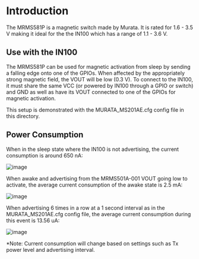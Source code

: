 # Introduction

The MRMS581P is a magnetic switch made by Murata. It is rated for 1.6 - 3.5 V making it ideal for the the IN100 which has a range of 1.1 - 3.6 V. 

## Use with the IN100

The MRMS581P can be used for magnetic activation from sleep by sending a falling edge onto one of the GPIOs. When affected by the appropriately strong magnetic field, the VOUT will be low (0.3 V). To connect to the IN100, it must share the same VCC (or powered by IN100 through a GPIO or switch) and GND as well as have its VOUT connected to one of the GPIOs for magnetic activation. 

This setup is demonstrated with the MURATA_MS201AE.cfg config file in this directory.

## Power Consumption

When in the sleep state where the IN100 is not advertising, the current consumption is around 650 nA:

![image](https://github.com/NanoBeacon/config-files/assets/108510134/b6cd8353-2a82-412b-90a0-c94e88706f8b)

When awake and advertising from the MRMS501A-001 VOUT going low to activate, the average current consumption of the awake state is 2.5 mA:

![image](https://github.com/NanoBeacon/config-files/assets/108510134/831f552b-33b1-4ad0-a8e4-cdb5839edd51)

When advertising 6 times in a row at a 1 second interval as in the MURATA_MS201AE.cfg config file, the average current consumption during this event is 13.56 uA:

![image](https://github.com/NanoBeacon/config-files/assets/108510134/e3ad2474-aab9-41d8-9cca-ab657d90b066)

*Note: Current consumption will change based on settings such as Tx power level and advertising interval. 



